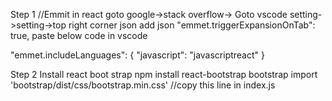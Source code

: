 

Step 1
//Emmit in react goto google->stack overflow->
Goto vscode setting->setting->top right corner json
add json
"emmet.triggerExpansionOnTab": true,
paste below code in vscode 

"emmet.includeLanguages": {
  "javascript": "javascriptreact"
}

Step 2
Install react boot strap 
npm install react-bootstrap bootstrap
import 'bootstrap/dist/css/bootstrap.min.css' //copy this line in index.js